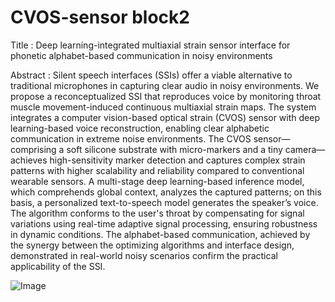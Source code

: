 # CVOS-sensor block2
Title : Deep learning-integrated multiaxial strain sensor interface for phonetic alphabet-based communication in noisy environments

Abstract : 
	Silent speech interfaces (SSIs) offer a viable alternative to traditional microphones in capturing clear audio in noisy environments. We propose a reconceptualized SSI that reproduces voice by monitoring throat muscle movement-induced continuous multiaxial strain maps. The system integrates a computer vision-based optical strain (CVOS) sensor with deep learning-based voice reconstruction, enabling clear alphabetic communication in extreme noise environments. The CVOS sensor—comprising a soft silicone substrate with micro-markers and a tiny camera—achieves high-sensitivity marker detection and captures complex strain patterns with higher scalability and reliability compared to conventional wearable sensors. A multi-stage deep learning-based inference model, which comprehends global context, analyzes the captured patterns; on this basis, a personalized text-to-speech model generates the speaker’s voice. The algorithm conforms to the user's throat by compensating for signal variations using real-time adaptive signal processing, ensuring robustness in dynamic conditions. The alphabet-based communication, achieved by the synergy between the optimizing algorithms and interface design, demonstrated in real-world noisy scenarios confirm the practical applicability of the SSI.

![Image](https://github.com/user-attachments/assets/d5a2dd29-e669-4272-8423-103d6e9c5a49)
